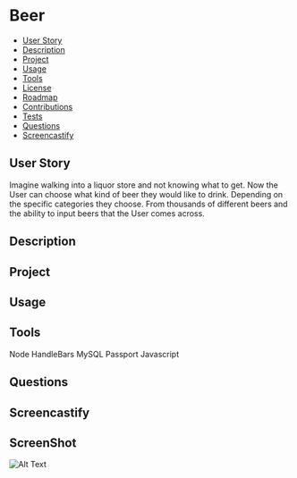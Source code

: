 # Beer


  * [User Story](#userstory)
  * [Description](#description)
  * [Project](#project)
  * [Usage](#usage)
  * [Tools](#tools)
  * [License](#license)
  * [Roadmap](#roadmap)
  * [Contributions](#contributions)
  * [Tests](#tests)
  * [Questions](#questions)
  * [Screencastify](#Screencastify)

## User Story 
Imagine walking into a liquor store and not knowing what to get. Now the User can choose what kind of beer they would like to drink. Depending on the specific categories they choose.  From thousands of different beers and the ability to input beers that the User comes across. 


## Description


## Project

## Usage

## Tools
Node 
HandleBars 
MySQL
Passport 
Javascript

## Questions 

## Screencastify


## ScreenShot
![Alt Text]()
